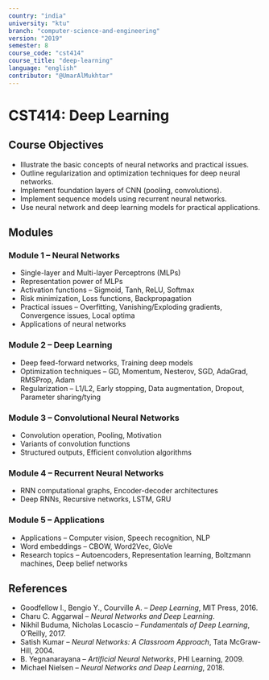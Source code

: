```yaml
---
country: "india"
university: "ktu"
branch: "computer-science-and-engineering"
version: "2019"
semester: 8
course_code: "cst414"
course_title: "deep-learning"
language: "english"
contributor: "@UmarAlMukhtar"
---
```


# CST414: Deep Learning

## Course Objectives
* Illustrate the basic concepts of neural networks and practical issues.  
* Outline regularization and optimization techniques for deep neural networks.  
* Implement foundation layers of CNN (pooling, convolutions).  
* Implement sequence models using recurrent neural networks.  
* Use neural network and deep learning models for practical applications.  

## Modules

### Module 1 – Neural Networks
* Single-layer and Multi-layer Perceptrons (MLPs)  
* Representation power of MLPs  
* Activation functions – Sigmoid, Tanh, ReLU, Softmax  
* Risk minimization, Loss functions, Backpropagation  
* Practical issues – Overfitting, Vanishing/Exploding gradients, Convergence issues, Local optima  
* Applications of neural networks  

### Module 2 – Deep Learning
* Deep feed-forward networks, Training deep models  
* Optimization techniques – GD, Momentum, Nesterov, SGD, AdaGrad, RMSProp, Adam  
* Regularization – L1/L2, Early stopping, Data augmentation, Dropout, Parameter sharing/tying  

### Module 3 – Convolutional Neural Networks
* Convolution operation, Pooling, Motivation  
* Variants of convolution functions  
* Structured outputs, Efficient convolution algorithms  

### Module 4 – Recurrent Neural Networks
* RNN computational graphs, Encoder-decoder architectures  
* Deep RNNs, Recursive networks, LSTM, GRU  

### Module 5 – Applications
* Applications – Computer vision, Speech recognition, NLP  
* Word embeddings – CBOW, Word2Vec, GloVe  
* Research topics – Autoencoders, Representation learning, Boltzmann machines, Deep belief networks  

## References
* Goodfellow I., Bengio Y., Courville A. – *Deep Learning*, MIT Press, 2016.  
* Charu C. Aggarwal – *Neural Networks and Deep Learning*.  
* Nikhil Buduma, Nicholas Locascio – *Fundamentals of Deep Learning*, O’Reilly, 2017.  
* Satish Kumar – *Neural Networks: A Classroom Approach*, Tata McGraw-Hill, 2004.  
* B. Yegnanarayana – *Artificial Neural Networks*, PHI Learning, 2009.  
* Michael Nielsen – *Neural Networks and Deep Learning*, 2018.  
